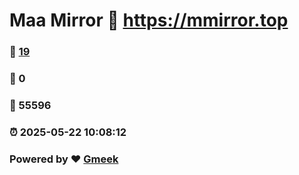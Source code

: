 # Maa Mirror :link: https://mmirror.top 
### :page_facing_up: [19](https://mmirror.top/tag.html) 
### :speech_balloon: 0 
### :hibiscus: 55596 
### :alarm_clock: 2025-05-22 10:08:12 
### Powered by :heart: [Gmeek](https://github.com/Meekdai/Gmeek)
